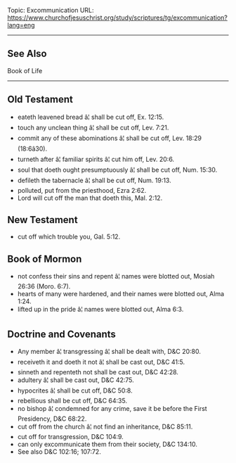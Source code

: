 Topic: Excommunication
URL: https://www.churchofjesuschrist.org/study/scriptures/tg/excommunication?lang=eng

---

## See Also

Book of Life

---

## Old Testament

- eateth leavened bread â¦ shall be cut off, Ex. 12:15.
- touch any unclean thing â¦ shall be cut off, Lev. 7:21.
- commit any of these abominations â¦ shall be cut off, Lev. 18:29 (18:6â30).
- turneth after â¦ familiar spirits â¦ cut him off, Lev. 20:6.
- soul that doeth ought presumptuously â¦ shall be cut off, Num. 15:30.
- defileth the tabernacle â¦ shall be cut off, Num. 19:13.
- polluted, put from the priesthood, Ezra 2:62.
- Lord will cut off the man that doeth this, Mal. 2:12.

## New Testament

- cut off which trouble you, Gal. 5:12.

## Book of Mormon

- not confess their sins and repent â¦ names were blotted out, Mosiah 26:36 (Moro. 6:7).
- hearts of many were hardened, and their names were blotted out, Alma 1:24.
- lifted up in the pride â¦ names were blotted out, Alma 6:3.

## Doctrine and Covenants

- Any member â¦ transgressing â¦ shall be dealt with, D&C 20:80.
- receiveth it and doeth it not â¦ shall be cast out, D&C 41:5.
- sinneth and repenteth not shall be cast out, D&C 42:28.
- adultery â¦ shall be cast out, D&C 42:75.
- hypocrites â¦ shall be cut off, D&C 50:8.
- rebellious shall be cut off, D&C 64:35.
- no bishop â¦ condemned for any crime, save it be before the First Presidency, D&C 68:22.
- cut off from the church â¦ not find an inheritance, D&C 85:11.
- cut off for transgression, D&C 104:9.
- can only excommunicate them from their society, D&C 134:10.
- See also D&C 102:16; 107:72.

